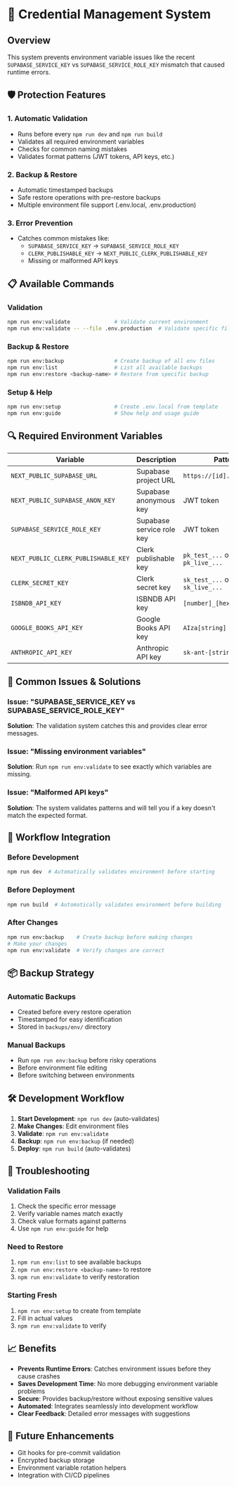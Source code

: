 # 🔧 Credential Management System

## Overview

This system prevents environment variable issues like the recent `SUPABASE_SERVICE_KEY` vs `SUPABASE_SERVICE_ROLE_KEY` mismatch that caused runtime errors.

## 🛡️ Protection Features

### 1. **Automatic Validation**
- Runs before every `npm run dev` and `npm run build`
- Validates all required environment variables
- Checks for common naming mistakes
- Validates format patterns (JWT tokens, API keys, etc.)

### 2. **Backup & Restore**
- Automatic timestamped backups
- Safe restore operations with pre-restore backups
- Multiple environment file support (.env.local, .env.production)

### 3. **Error Prevention**
- Catches common mistakes like:
  - `SUPABASE_SERVICE_KEY` → `SUPABASE_SERVICE_ROLE_KEY`
  - `CLERK_PUBLISHABLE_KEY` → `NEXT_PUBLIC_CLERK_PUBLISHABLE_KEY`
  - Missing or malformed API keys

## 📋 Available Commands

### Validation
```bash
npm run env:validate              # Validate current environment
npm run env:validate -- --file .env.production  # Validate specific file
```

### Backup & Restore
```bash
npm run env:backup                # Create backup of all env files
npm run env:list                  # List all available backups
npm run env:restore <backup-name> # Restore from specific backup
```

### Setup & Help
```bash
npm run env:setup                 # Create .env.local from template
npm run env:guide                 # Show help and usage guide
```

## 🔍 Required Environment Variables

| Variable | Description | Pattern |
|----------|-------------|---------|
| `NEXT_PUBLIC_SUPABASE_URL` | Supabase project URL | `https://[id].supabase.co` |
| `NEXT_PUBLIC_SUPABASE_ANON_KEY` | Supabase anonymous key | JWT token |
| `SUPABASE_SERVICE_ROLE_KEY` | Supabase service role key | JWT token |
| `NEXT_PUBLIC_CLERK_PUBLISHABLE_KEY` | Clerk publishable key | `pk_test_...` or `pk_live_...` |
| `CLERK_SECRET_KEY` | Clerk secret key | `sk_test_...` or `sk_live_...` |
| `ISBNDB_API_KEY` | ISBNDB API key | `[number]_[hex]` |
| `GOOGLE_BOOKS_API_KEY` | Google Books API key | `AIza[string]` |
| `ANTHROPIC_API_KEY` | Anthropic API key | `sk-ant-[string]` |

## 🚨 Common Issues & Solutions

### Issue: "SUPABASE_SERVICE_KEY vs SUPABASE_SERVICE_ROLE_KEY"
**Solution**: The validation system catches this and provides clear error messages.

### Issue: "Missing environment variables"
**Solution**: Run `npm run env:validate` to see exactly which variables are missing.

### Issue: "Malformed API keys"
**Solution**: The system validates patterns and will tell you if a key doesn't match the expected format.

## 🔄 Workflow Integration

### Before Development
```bash
npm run dev  # Automatically validates environment before starting
```

### Before Deployment
```bash
npm run build  # Automatically validates environment before building
```

### After Changes
```bash
npm run env:backup    # Create backup before making changes
# Make your changes
npm run env:validate  # Verify changes are correct
```

## 📦 Backup Strategy

### Automatic Backups
- Created before every restore operation
- Timestamped for easy identification
- Stored in `backups/env/` directory

### Manual Backups
- Run `npm run env:backup` before risky operations
- Before environment file editing
- Before switching between environments

## 🛠️ Development Workflow

1. **Start Development**: `npm run dev` (auto-validates)
2. **Make Changes**: Edit environment files
3. **Validate**: `npm run env:validate`
4. **Backup**: `npm run env:backup` (if needed)
5. **Deploy**: `npm run build` (auto-validates)

## 🔧 Troubleshooting

### Validation Fails
1. Check the specific error message
2. Verify variable names match exactly
3. Check value formats against patterns
4. Use `npm run env:guide` for help

### Need to Restore
1. `npm run env:list` to see available backups
2. `npm run env:restore <backup-name>` to restore
3. `npm run env:validate` to verify restoration

### Starting Fresh
1. `npm run env:setup` to create from template
2. Fill in actual values
3. `npm run env:validate` to verify

## 📈 Benefits

- **Prevents Runtime Errors**: Catches environment issues before they cause crashes
- **Saves Development Time**: No more debugging environment variable problems
- **Secure**: Provides backup/restore without exposing sensitive values
- **Automated**: Integrates seamlessly into development workflow
- **Clear Feedback**: Detailed error messages with suggestions

## 🎯 Future Enhancements

- Git hooks for pre-commit validation
- Encrypted backup storage
- Environment variable rotation helpers
- Integration with CI/CD pipelines 